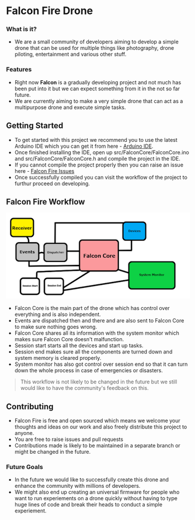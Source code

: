 # Falcon Fire Drone

### What is it?
* We are a small community of developers aiming to develop a simple drone that can be used for multiple things like photography, drone piloting, entertainment and various other stuff.

### Features
* Right now **Falcon** is a gradually developing project and not much has been put into it but we can expect something from it in the not so far future.
* We are currently aiming to make a very simple drone that can act as a multipurpose drone and execute simple tasks.

## Getting Started
* To get started with this project we recommend you to use the latest Arduino IDE which you can get it from here - [Arduino IDE](https://www.arduino.cc/en/software).
* Once finished installing the IDE, open up src/FalconCore/FalconCore.ino and src/FalconCore/FalconCore.h and compile the project in the IDE.
* If you cannot compile the project properly then you can raise an issue here - [Falcon Fire Issues](https://github.com/CodedGamer56/Falcon-Fire/issues)
* Once successfully compiled you can visit the workflow of the project to furthur proceed on developing.

## Falcon Fire Workflow
![Markdown Logo](rsc/workflow.png)
* Falcon Core is the main part of the drone which has control over everything and is also independent.
* Events are dispatched then and there and are also sent to Falcon Core to make sure nothing goes wrong.
* Falcon Core shares all its information with the system monitor which makes sure Falcon Core doesn't malfunction.
* Session start starts all the devices and start up tasks.
* Session end makes sure all the components are turned down and system memory is cleared properly.
* System monitor has also got control over session end so that it can turn down the whole process in case of emergencies or disasters.
>This workflow is not likely to be changed in the future but we still would like to have the community's feedback on this.

## Contributing
* Falcon Fire is free and open sourced which means we welcome your thoughts and ideas on our work and also freely distribute this project to anyone.
* You are free to raise issues and pull requests
* Contributions made is likely to be maintained in a separate branch or might be changed in the future.

### Future Goals
* In the future we would like to successfully create this drone and enhance the community with millions of developers.
* We might also end up creating an universal firmware for people who want to run experiements on a drone quickly without having to type huge lines of code and break their heads to conduct a simple experiement.


